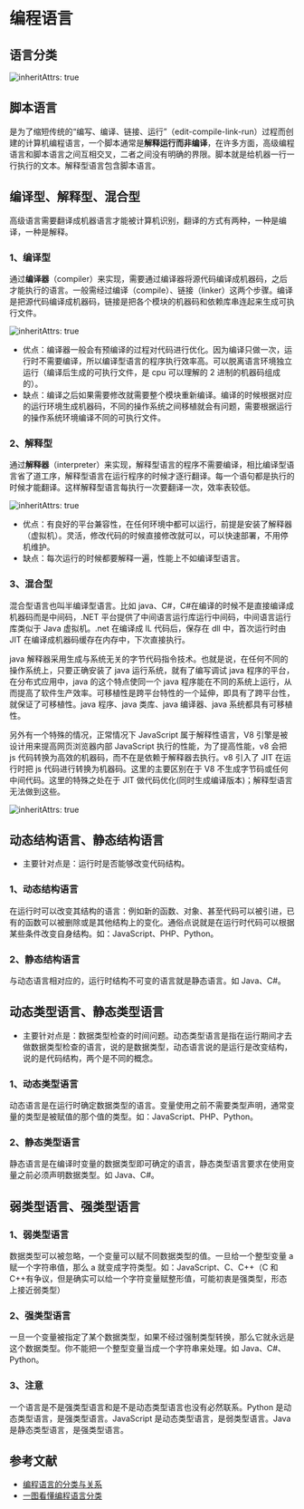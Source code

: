 # 编程语言

## 语言分类

![inheritAttrs: true](./images/language-type.png)

## 脚本语言

是为了缩短传统的“编写、编译、链接、运行”（edit-compile-link-run）过程而创建的计算机编程语言，一个脚本通常是**解释运行而非编译**，在许多方面，高级编程语言和脚本语言之间互相交叉，二者之间没有明确的界限。脚本就是给机器一行一行执行的文本。解释型语言包含脚本语言。

## 编译型、解释型、混合型

高级语言需要翻译成机器语言才能被计算机识别，翻译的方式有两种，一种是编译，一种是解释。

### 1、编译型

通过**编译器**（compiler）来实现，需要通过编译器将源代码编译成机器码，之后才能执行的语言。一般需经过编译（compile）、链接（linker）这两个步骤。编译是把源代码编译成机器码，链接是把各个模块的机器码和依赖库串连起来生成可执行文件。

![inheritAttrs: true](./images/compile.png)

- 优点：编译器一般会有预编译的过程对代码进行优化。因为编译只做一次，运行时不需要编译，所以编译型语言的程序执行效率高。可以脱离语言环境独立运行（编译后生成的可执行文件，是 cpu 可以理解的 2 进制的机器码组成的）。
- 缺点：编译之后如果需要修改就需要整个模块重新编译。编译的时候根据对应的运行环境生成机器码，不同的操作系统之间移植就会有问题，需要根据运行的操作系统环境编译不同的可执行文件。

### 2、解释型

通过**解释器**（interpreter）来实现，解释型语言的程序不需要编译，相比编译型语言省了道工序，解释型语言在运行程序的时候才逐行翻译。每一个语句都是执行的时候才能翻译。这样解释型语言每执行一次要翻译一次，效率表较低。

![inheritAttrs: true](./images/explain.png)

- 优点：有良好的平台兼容性，在任何环境中都可以运行，前提是安装了解释器（虚拟机）。灵活，修改代码的时候直接修改就可以，可以快速部署，不用停机维护。
- 缺点：每次运行的时候都要解释一遍，性能上不如编译型语言。

### 3、混合型

混合型语言也叫半编译型语言。比如 java、C#，C#在编译的时候不是直接编译成机器码而是中间码，.NET 平台提供了中间语言运行库运行中间码，中间语言运行库类似于 Java 虚拟机。.net 在编译成 IL 代码后，保存在 dll 中，首次运行时由 JIT 在编译成机器码缓存在内存中，下次直接执行。

java 解释器采用生成与系统无关的字节代码指令技术。也就是说，在任何不同的操作系统上，只要正确安装了 java 运行系统，就有了编写调试 java 程序的平台，在分布式应用中，java 的这个特点使同一个 java 程序能在不同的系统上运行，从而提高了软件生产效率。可移植性是跨平台特性的一个延伸，即具有了跨平台性，就保证了可移植性。java 程序、java 类库、java 编译器、java 系统都具有可移植性。

另外有一个特殊的情况，正常情况下 JavaScript 属于解释性语言，V8 引擎是被设计用来提高网页浏览器内部 JavaScript 执行的性能，为了提高性能，v8 会把 js 代码转换为高效的机器码，而不在是依赖于解释器去执行。v8 引入了 JIT 在运行时把 js 代码进行转换为机器码。这里的主要区别在于 V8 不生成字节码或任何中间代码。这里的特殊之处在于 JIT 做代码优化(同时生成编译版本)；解释型语言无法做到这些。

![inheritAttrs: true](./images/mixture.png)

## 动态结构语言、静态结构语言

- 主要针对点是：运行时是否能够改变代码结构。

### 1、动态结构语言

在运行时可以改变其结构的语言：例如新的函数、对象、甚至代码可以被引进，已有的函数可以被删除或是其他结构上的变化。通俗点说就是在运行时代码可以根据某些条件改变自身结构。如：JavaScript、PHP、Python。

### 2、静态结构语言

与动态语言相对应的，运行时结构不可变的语言就是静态语言。如 Java、C#。

## 动态类型语言、静态类型语言

- 主要针对点是：数据类型检查的时间问题。动态类型语言是指在运行期间才去做数据类型检查的语言，说的是数据类型，动态语言说的是运行是改变结构，说的是代码结构，两个是不同的概念。

### 1、动态类型语言

动态语言是在运行时确定数据类型的语言。变量使用之前不需要类型声明，通常变量的类型是被赋值的那个值的类型。如：JavaScript、PHP、Python。

### 2、静态类型语言

静态语言是在编译时变量的数据类型即可确定的语言，静态类型语言要求在使用变量之前必须声明数据类型。如 Java、C#。

## 弱类型语言、强类型语言

### 1、弱类型语言

数据类型可以被忽略，一个变量可以赋不同数据类型的值。一旦给一个整型变量 a 赋一个字符串值，那么 a 就变成字符类型。如：JavaScript、C、C++（C 和 C++有争议，但是确实可以给一个字符变量赋整形值，可能初衷是强类型，形态上接近弱类型）

### 2、强类型语言

一旦一个变量被指定了某个数据类型，如果不经过强制类型转换，那么它就永远是这个数据类型。你不能把一个整型变量当成一个字符串来处理。如 Java、C#、Python。

### 3、注意

一个语言是不是强类型语言和是不是动态类型语言也没有必然联系。Python 是动态类型语言，是强类型语言。JavaScript 是动态类型语言，是弱类型语言。Java 是静态类型语言，是强类型语言。

## 参考文献

- [编程语言的分类与关系](https://blog.csdn.net/coding_dong/article/details/80920571?utm_medium=distribute.pc_relevant.none-task-blog-baidujs_baidulandingword-1&spm=1001.2101.3001.4242)
- [一图看懂编程语言分类](https://blog.csdn.net/acelit/article/details/62466679)
